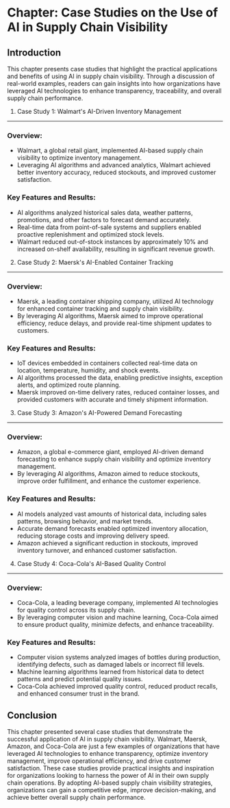 Chapter: Case Studies on the Use of AI in Supply Chain Visibility
=================================================================

Introduction
------------

This chapter presents case studies that highlight the practical applications and benefits of using AI in supply chain visibility. Through a discussion of real-world examples, readers can gain insights into how organizations have leveraged AI technologies to enhance transparency, traceability, and overall supply chain performance.

1. Case Study 1: Walmart's AI-Driven Inventory Management
---------------------------------------------------------

### Overview:

* Walmart, a global retail giant, implemented AI-based supply chain visibility to optimize inventory management.
* Leveraging AI algorithms and advanced analytics, Walmart achieved better inventory accuracy, reduced stockouts, and improved customer satisfaction.

### Key Features and Results:

* AI algorithms analyzed historical sales data, weather patterns, promotions, and other factors to forecast demand accurately.
* Real-time data from point-of-sale systems and suppliers enabled proactive replenishment and optimized stock levels.
* Walmart reduced out-of-stock instances by approximately 10% and increased on-shelf availability, resulting in significant revenue growth.

2. Case Study 2: Maersk's AI-Enabled Container Tracking
-------------------------------------------------------

### Overview:

* Maersk, a leading container shipping company, utilized AI technology for enhanced container tracking and supply chain visibility.
* By leveraging AI algorithms, Maersk aimed to improve operational efficiency, reduce delays, and provide real-time shipment updates to customers.

### Key Features and Results:

* IoT devices embedded in containers collected real-time data on location, temperature, humidity, and shock events.
* AI algorithms processed the data, enabling predictive insights, exception alerts, and optimized route planning.
* Maersk improved on-time delivery rates, reduced container losses, and provided customers with accurate and timely shipment information.

3. Case Study 3: Amazon's AI-Powered Demand Forecasting
-------------------------------------------------------

### Overview:

* Amazon, a global e-commerce giant, employed AI-driven demand forecasting to enhance supply chain visibility and optimize inventory management.
* By leveraging AI algorithms, Amazon aimed to reduce stockouts, improve order fulfillment, and enhance the customer experience.

### Key Features and Results:

* AI models analyzed vast amounts of historical data, including sales patterns, browsing behavior, and market trends.
* Accurate demand forecasts enabled optimized inventory allocation, reducing storage costs and improving delivery speed.
* Amazon achieved a significant reduction in stockouts, improved inventory turnover, and enhanced customer satisfaction.

4. Case Study 4: Coca-Cola's AI-Based Quality Control
-----------------------------------------------------

### Overview:

* Coca-Cola, a leading beverage company, implemented AI technologies for quality control across its supply chain.
* By leveraging computer vision and machine learning, Coca-Cola aimed to ensure product quality, minimize defects, and enhance traceability.

### Key Features and Results:

* Computer vision systems analyzed images of bottles during production, identifying defects, such as damaged labels or incorrect fill levels.
* Machine learning algorithms learned from historical data to detect patterns and predict potential quality issues.
* Coca-Cola achieved improved quality control, reduced product recalls, and enhanced consumer trust in the brand.

Conclusion
----------

This chapter presented several case studies that demonstrate the successful application of AI in supply chain visibility. Walmart, Maersk, Amazon, and Coca-Cola are just a few examples of organizations that have leveraged AI technologies to enhance transparency, optimize inventory management, improve operational efficiency, and drive customer satisfaction. These case studies provide practical insights and inspiration for organizations looking to harness the power of AI in their own supply chain operations. By adopting AI-based supply chain visibility strategies, organizations can gain a competitive edge, improve decision-making, and achieve better overall supply chain performance.
